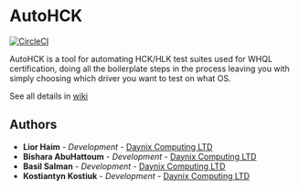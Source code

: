 # AutoHCK

[![CircleCI](https://circleci.com/gh/HCK-CI/AutoHCK.svg?style=svg)](https://circleci.com/gh/HCK-CI/AutoHCK)

AutoHCK is a tool for automating HCK/HLK test suites used for WHQL certification, doing all the boilerplate steps in the process leaving you with simply choosing which driver you want to test on what OS.

See all details in [wiki](https://github.com/HCK-CI/AutoHCK/wiki)

## Authors

* **Lior Haim** - *Development* - [Daynix Computing LTD](https://github.com/Daynix)
* **Bishara AbuHattoum** - *Development* - [Daynix Computing LTD](https://github.com/Daynix)
* **Basil Salman** - *Development* - [Daynix Computing LTD](https://github.com/Daynix)
* **Kostiantyn Kostiuk** - *Development* - [Daynix Computing LTD](https://github.com/Daynix)

